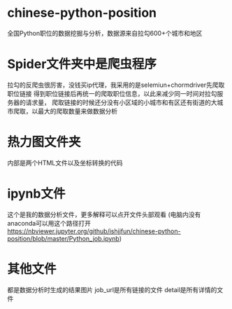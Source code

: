# chinese-python-position
全国Python职位的数据挖掘与分析，数据源来自拉勾600+个城市和地区
# Spider文件夹中是爬虫程序
拉勾的反爬虫很厉害，没钱买ip代理，我采用的是selemiun+chormdriver先爬取职位链接
得到职位链接后再统一的爬取职位信息，以此来减少同一时间对拉勾服务器的请求量，
爬取链接的时候还分没有小区域的小城市和有区还有街道的大城市爬取，以最大的爬取数量来做数据分析
# 热力图文件夹
内部是两个HTML文件以及坐标转换的代码
# ipynb文件
这个是我的数据分析文件，更多解释可以点开文件头部观看
(电脑内没有anaconda可以用这个路径打开
https://nbviewer.jupyter.org/github/ishjjfun/chinese-python-position/blob/master/Python_job.ipynb)
# 其他文件
都是数据分析时生成的结果图片
job_url是所有链接的文件
detail是所有详情的文件
